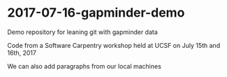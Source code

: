 # 2017-07-16-gapminder-demo
Demo repository for leaning git with gapminder data

Code from a Software Carpentry workshop held at UCSF on July 15th and 16th, 2017

We can also add paragraphs from our local machines

